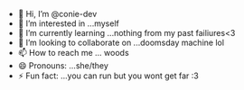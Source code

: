 - 👋 Hi, I’m @conie-dev
- 👀 I’m interested in ...myself
- 🌱 I’m currently learning ...nothing from my past failiures<3
- 💞️ I’m looking to collaborate on ...doomsday machine lol
- 📫 How to reach me ... woods 
- 😄 Pronouns: ...she/they
- ⚡ Fun fact: ...you can run but you wont get far :3

<!---
conie-dev/conie-dev is a ✨ special ✨ repository because its `README.md` (this file) appears on your GitHub profile.
You can click the Preview link to take a look at your changes.
--->
